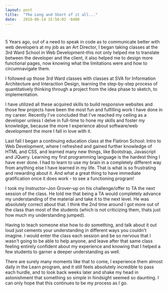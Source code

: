```yaml
---
layout: post
title:  "The Long and Short of it all..."
date:   2016-06-14 15:56:02 -0400
---
```


# 
5 Years ago, out of a need to speak in code as to communicate better with web developers at my job as an Art Director, I began taking classes at the 3rd Ward School in Web Development–this not only helped me to translate between the developer and the client, it also helped me to design more functional pages, now knowing what the limitations were and how to circumnavigate them. 

I followed up those 3rd Ward classes with classes at SVA for Information Architecture and Interaction Design, learning the step-by-step process of quantitatively thinking through a project from the idea phase to sketch, to implementation.

I have utilized all these acquired skills to build responsive websites and those few projects have been the most fun and fulfilling work I have done in my career. Recently I've concluded that I've reached my ceiling as a developer unless I delve in full-time to hone my skills and foster my knowledge, because the more I experience about software/web development the more I fall in love with it.  

Last fall I began a continuing education class at the Flatiron School: Intro to Web Development, where I refreshed and gained further knowledge of HTML and CSS, and learned many new things, like Bootstrap, Javascript and JQuery. Learning my first programming language is the hardest thing I have ever done. I had to learn to use my brain in a completely different way from anything else I have learned in my life. That is what is so frustrating and rewarding about it. And what a great thing to have immediate gratification once it does work - to see a functioning program!

I took my Instructor–Jon Grover–up on his challenge/offer to TA the next session of the class. He told me that being a TA would completely advance my understanding of the material and take it to the next level. He was absolutely correct about that. I think the 2nd time around I got more out of the class than most of the students (which is not criticizing them, thats just how much my understanding jumped). 

Having to teach someone else how to do something, and talk about it out loud just cements your understanding in different ways you couldn't imagine. I would enter the class each session and be so nervous that I wasn't going to be able to help anyone, and leave after that same class feeling entirely confident about my experience and knowing that I helped a few students to garner a deeper understanding as well. 

There are surely many moments like that to come, I experience them almost daily in the Learn program, and it still feels absolutely incredible to pass each hurdle, and to look back weeks later and shake my head in astonishment that something so simple in hindsight seemed so daunting. I can only hope that this continues to be my process as I go.


